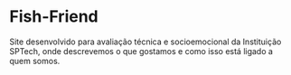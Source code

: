 # Fish-Friend
Site desenvolvido para avaliação técnica e socioemocional da Instituição SPTech, onde descrevemos o que gostamos e como isso está ligado a quem somos.
